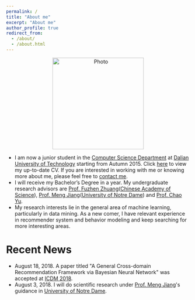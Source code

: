 ```yaml
---
permalink: /
title: "About me"
excerpt: "About me"
author_profile: true
redirect_from: 
  - /about/
  - /about.html
---
```


<p align="center">
  <img src="http://freshricardo.github.io/files/boy.png?raw=true" alt="Photo" style="width: 250px;"/> 
</p>

* I am now a junior student in the [Computer Science Department](http://cs.dlut.edu.cn) at [Dalian University of Technology](https://www.dlut.edu.cn) starting from Autumn 2015. Click [here](http://freshricardo.github.io/files/cv.pdf) to view my up-to-date CV. If you are interested in working with me or knowing more about me, please feel free to [contact me](http://freshricardo.github.io.com/contact/).
* I will receive my Bachelor’s Degree in a year. My undergraduate research advisors are [Prof. Fuzhen Zhuang](http://www.intsci.ac.cn/users/fzzhuang/index.html)([Chinese Academy of Science](http://www.ict.ac.cn)), [Prof. Meng Jiang](http://www.meng-jiang.com)([University of Notre Dame](https://www.nd.edu)) and [Prof. Chao Yu](http://faculty.dlut.edu.cn/2014011031/zh_CN/index.htm).
* My research interests lie in the general area of machine learning, particularly in data mining. As a new comer, I have relevant experience in recommender system and behavior modeling and keep searching for more interesting areas.


# Recent News
* August 18, 2018. A paper titled "A General Cross-domain Recommendation Framework via Bayesian Neural Network" was accepted at [ICDM 2018](http://icdm2018.org).
* August 3, 2018. I will do scientific research under [Prof. Meng Jiang](http://www.meng-jiang.com)'s guidance in [University of Notre Dame](https://www.nd.edu).
